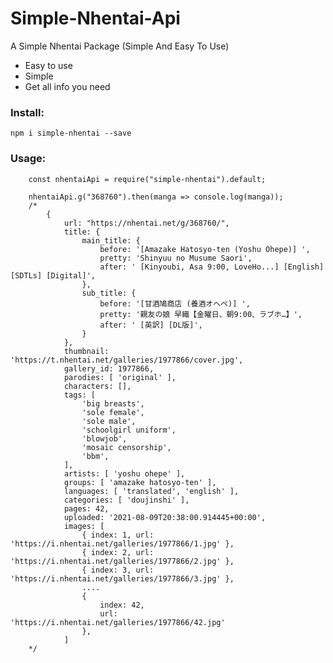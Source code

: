 # Simple-Nhentai-Api
 A Simple Nhentai Package (Simple And Easy To Use)
* Easy to use
* Simple
* Get all info you need

### Install:
``npm i simple-nhentai --save``

### Usage:

        const nhentaiApi = require("simple-nhentai").default;
        
        nhentaiApi.g("368760").then(manga => console.log(manga));
        /*
            {
                url: "https://nhentai.net/g/368760/",
                title: {
                    main_title: {
                        before: '[Amazake Hatosyo-ten (Yoshu Ohepe)] ',
                        pretty: 'Shinyuu no Musume Saori',
                        after: ' [Kinyoubi, Asa 9:00, LoveHo...] [English] [SDTLs] [Digital]',
                    },
                    sub_title: {
                        before: '[甘酒鳩商店 (養酒オヘペ)] ',
                        pretty: '親友の娘 早織【金曜日、朝9:00、ラブホ…】',
                        after: ' [英訳] [DL版]',
                    }
                },
                thumbnail: 'https://t.nhentai.net/galleries/1977866/cover.jpg',
                gallery_id: 1977866,
                parodies: [ 'original' ],
                characters: [],
                tags: [
                    'big breasts',
                    'sole female',
                    'sole male',
                    'schoolgirl uniform',
                    'blowjob',
                    'mosaic censorship',
                    'bbm',
                ],
                artists: [ 'yoshu ohepe' ],
                groups: [ 'amazake hatosyo-ten' ],
                languages: [ 'translated', 'english' ],
                categories: [ 'doujinshi' ],
                pages: 42,
                uploaded: '2021-08-09T20:38:00.914445+00:00',
                images: [
                    { index: 1, url: 'https://i.nhentai.net/galleries/1977866/1.jpg' },
                    { index: 2, url: 'https://i.nhentai.net/galleries/1977866/2.jpg' },
                    { index: 3, url: 'https://i.nhentai.net/galleries/1977866/3.jpg' },
                    ....
                    {
                        index: 42,
                        url: 'https://i.nhentai.net/galleries/1977866/42.jpg'
                    },
                ]
        */
